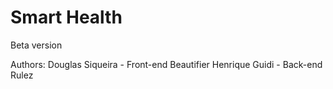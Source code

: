 # Smart Health

Beta version



Authors:
	Douglas Siqueira
		- Front-end Beautifier
	Henrique Guidi
		- Back-end Rulez